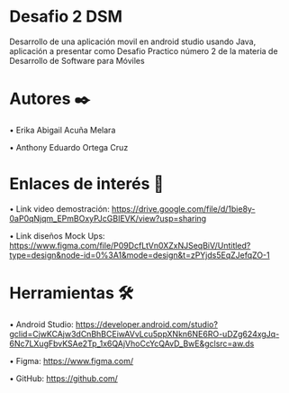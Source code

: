 # Desafio 2 DSM

Desarrollo de una aplicación movil en android studio usando Java, aplicación a presentar como Desafio Practico número 2 de la materia de Desarrollo de Software para Móviles

# Autores ✒️

  •	Erika Abigail Acuña Melara
  
  •	Anthony Eduardo Ortega Cruz  
  
# Enlaces de interés 👀

•	Link video demostración: https://drive.google.com/file/d/1bie8y-0aP0qNjqm_EPmBOxyPJcGBIEVK/view?usp=sharing

•	Link diseños Mock Ups: https://www.figma.com/file/P09DcfLtVn0XZxNJSeqBiV/Untitled?type=design&node-id=0%3A1&mode=design&t=zPYjds5EqZJefqZO-1

# Herramientas 🛠️

•	Android Studio: https://developer.android.com/studio?gclid=CjwKCAjw3dCnBhBCEiwAVvLcu5ppXNkn6NE6RO-uDZg624xgJq-6Nc7LXugFbvKSAe2Tp_1x6QAjVhoCcYcQAvD_BwE&gclsrc=aw.ds

•	Figma: https://www.figma.com/

•	GitHub: https://github.com/
